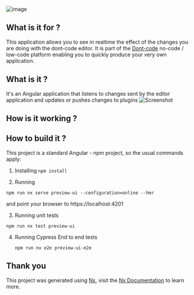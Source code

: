 ![image](https://dont-code.net/assets/logo-shadow-squared.png)
## What is it for ? 

This application allows you to see in realtime the effect of the changes you are doing with the dont-code editor.
It is part of the [Dont-code](https://dont-code.net) no-code / low-code platform enabling you to quickly produce your very own application. 

## What is it ?
It's an Angular application that listens to changes sent by the editor application and updates or pushes changes to plugins
![Screenshot](https://dont-code.net/assets/Previewer%20Edit%20Task.png)

## How is it working ?

## How to build it ?
This project is a standard Angular - npm project, so the usual commands apply:

1. Installing
  `npm install`

2. Running

  `npm run nx serve preview-ui --configuration=online --hmr`

and point your browser to https://localhost:4201

3. Running unit tests

  `npm run nx test preview-ui`

4. Running Cypress End to end tests

   `npm run nx e2e preview-ui-e2e`

## Thank you

This project was generated using [Nx](https://nx.dev), visit the [Nx Documentation](https://nx.dev/angular) to learn more.

